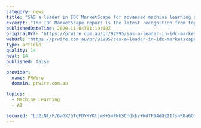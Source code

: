 ```yaml
---
category: news
title: "SAS a leader in IDC MarketScape for advanced machine learning software platforms"
excerpt: "The IDC MarketScape report is the latest recognition from top industry analyst firms for SAS® artificial intelligence (AI), machine learning and advanced analytics capabilities. “Organisations with large amounts of data – which today is most organisations – value machine learning because it helps them quickly discover insights in their data and improve decision making,"
publishedDateTime: 2020-11-04T01:19:00Z
originalUrl: "https://prwire.com.au/pr/92995/sas-a-leader-in-idc-marketscape-for-advanced-machine-learning-software-platforms"
webUrl: "https://prwire.com.au/pr/92995/sas-a-leader-in-idc-marketscape-for-advanced-machine-learning-software-platforms"
type: article
quality: 14
heat: 14
published: false

provider:
  name: PRWire
  domain: prwire.com.au

topics:
  - Machine Learning
  - AI

secured: "Lo2iNf/F/6aGX/STgFDYKYKtjmK+5mFNbSCddkk/+WdTF94dQZIIfsnRKa6GYSGhCo4xaeEPNNS6/Cpitzm4ODoVzC7BdAfySQZQ2Y5NI4w20El/q2hKKr3314Y5zvl2Mx/80AZw18D0nh+SInRo8kiIVky5K6ICR0KhRa0TsQCwMErJalq3Jf/TzqTZVPK/dvrPFl2pwvy+1+9wmt+FRrYXKdTIZAlg3cE4bnRlntWMdWe/rG+Cd61as/OySBK9XKdeizewdd+LkQFsA9tWKvX4Mg/NJM6V29OXx4hIiEKIE5A67qbixYpTPLhOzLORzFXzn1ET1Urmia3m8y9G2l/Yiyh+fQqixtjMaXxfkAw=;2SEz3cq7dSVAN71SOOB+JQ=="
---
```



